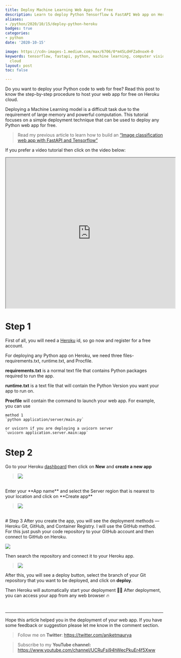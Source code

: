 ```yaml
---
title: Deploy Machine Learning Web Apps for Free
description: Learn to deploy Python Tensorflow & FastAPI Web app on Heroku Cloud in 5 minutes.
aliases:
- /python/2020/10/15/deploy-python-heroku
badges: true
categories:
- python
date: '2020-10-15'

image: https://cdn-images-1.medium.com/max/6706/0*m45LdHFZa0noxH-0
keywords: tensorflow, fastapi, python, machine learning, computer vision, deploy,
  cloud
layout: post
toc: false

---
```


Do you want to deploy your Python code to web for free? Read this post to know the step-by-step procedure to host your web app for free on Heroku cloud.

<!-- ![Photo by [Kevin Ku](https://unsplash.com/@ikukevk?utm_source=medium&utm_medium=referral) on [Unsplash](https://unsplash.com?utm_source=medium&utm_medium=referral)](https://cdn-images-1.medium.com/max/6706/0*m45LdHFZa0noxH-0)*Photo by [Kevin Ku](https://unsplash.com/@ikukevk?utm_source=medium&utm_medium=referral) on [Unsplash](https://unsplash.com?utm_source=medium&utm_medium=referral)* -->


Deploying a Machine Learning model is a difficult task due to the requirement of large memory and powerful computation. This tutorial focuses on a simple deployment technique that can be used to deploy any Python web app for free.

> Read my previous article to learn how to build an [“Image classification web app with FastAPI and Tensorflow”](https://blog.aniketmaurya.ml/python/2020/07/26/fastapi-tf-webapp.html)


If you prefer a video tutorial then click on the video below:

<center><iframe width="540" height="480" src="https://www.youtube.com/embed/9gSkdEWx_VA" frameborder="10" allowfullscreen></iframe></center>

# Step 1
First of all, you will need a [Heroku](http://heroku.com) id, so go now and register for a free account.

For deploying any Python app on Heroku, we need three files- requirements.txt, runtime.txt, and Procfile.

**requirements.txt** is a normal text file that contains Python packages required to run the app.

**runtime.txt** is a text file that will contain the Python Version you want your app to run on.

**Procfile** will contain the command to launch your web app. For example, you can use

    method 1
    `python application/server/main.py`

    or uvicorn if you are deploying a uvicorn server
    `uvicorn application.server.main:app`

# Step 2
Go to your Heroku [dashboard](https://dashboard.heroku.com/apps) then click on **New** and **create a new app**

>![](https://cdn-images-1.medium.com/max/5724/1*mXrC1C1oudHwF3KAwxUegg.png)

<br>
Enter your **App name** and select the Server region that is nearest to your location and click on **Create app**

>![](https://cdn-images-1.medium.com/max/2544/1*_r6QhIjusWh1D2NbzN_iwA.png)

<br>
# Step 3
After you create the app, you will see the deployment methods — Heroku Git, GitHub, and Container Registry. I will use the GitHub method. For this just push your code repository to your GitHub account and then connect to GitHub on Heroku.

![](https://cdn-images-1.medium.com/max/3704/1*Y6f9uWQ7Nf9qXEsG6Zv0pA.png)

Then search the repository and connect it to your Heroku app.

>![](https://cdn-images-1.medium.com/max/4836/1*YpVzIgY35QUqq4uS5FKcxw.png)

After this, you will see a deploy button, select the branch of your Git repository that you want to be deployed, and click on **deploy**.

Then Heroku will automatically start your deployment 🎉🎉
After deployment, you can access your app from any web browser 🔥


<br>
<hr>

Hope this article helped you in the deployment of your web app. If you have some feedback or suggestion please let me know in the comment section.

> Follow me on **Twitter**: https://twitter.com/aniketmaurya

> Subscribe to my **YouTube channel:** https://www.youtube.com/channel/UCRuFsj94hWecPkuEr4f5Xww
